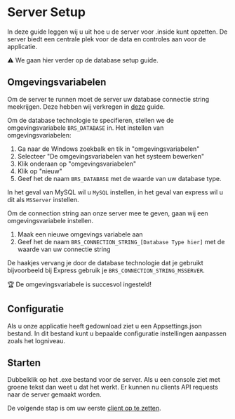 # Server Setup
In deze guide leggen wij u uit hoe u de server voor .inside kunt opzetten. De server biedt een centrale
plek voor de data en controles aan voor de applicatie.

:warning: We gaan hier verder op de database setup guide.

## Omgevingsvariabelen
Om de server te runnen moet de server uw database connectie string meekrijgen. Deze hebben wij verkregen
in [deze](db_setup_express.md) guide. 

Om de database technologie te specifieren, stellen we de omgevingsvariabele `BRS_DATABASE` in. 
Het instellen van omgevingsvariabelen:

1. Ga naar de Windows zoekbalk en tik in "omgevingsvariabelen"
2. Selecteer "De omgevingsvariabelen van het systeem bewerken"
3. Klik onderaan op "omgevingsvariabelen"
4. Klik op "nieuw"
5. Geef het de naam `BRS_DATABASE` met de waarde van uw database type.

In het geval van MySQL wil u `MySQL` instellen, in het geval van express wil u dit als `MSServer` instellen.

Om de connection string aan onze server mee te geven, gaan wij een omgevingsvariabele instellen.

1. Maak een nieuwe omgevings variabele aan
2. Geef het de naam `BRS_CONNECTION_STRING_[Database Type hier]` met de waarde van uw connectie string

De haakjes vervang je door de database technologie dat je gebruikt bijvoorbeeld bij Express gebruik je `BRS_CONNECTION_STRING_MSSERVER`.

:trophy: De omgevingsvariabele is succesvol ingesteld!

## Configuratie
Als u onze applicatie heeft gedownload ziet u een Appsettings.json bestand. In dit bestand 
kunt u bepaalde configuratie instellingen aanpassen zoals het logniveau.

## Starten
Dubbelklik op het .exe bestand voor de server. Als u een console ziet met groene tekst dan
weet u dat het werkt. Er kunnen nu clients API requests naar de server gemaakt worden. 

De volgende stap is om uw eerste [client op te zetten](client_setup.md).
